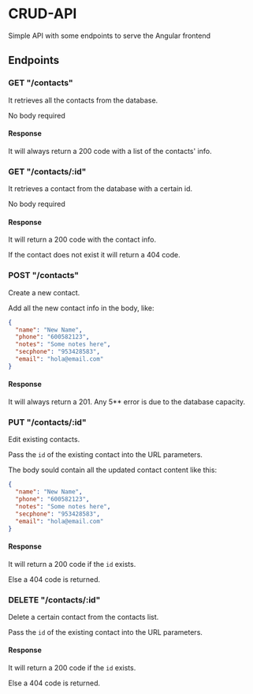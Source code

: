 # CRUD-API

Simple API with some endpoints to serve the Angular frontend

## Endpoints

### GET "/contacts"

It retrieves all the contacts from the database.

No body required

#### Response

It will always return a 200 code with a list of the contacts' info.

### GET "/contacts/:id"

It retrieves a contact from the database with a certain id.

No body required

#### Response

It will return a 200 code with the contact info.

If the contact does not exist it will return a 404 code.

### POST "/contacts"

Create a new contact.

Add all the new contact info in the body, like:

```json
{
  "name": "New Name",
  "phone": "600582123",
  "notes": "Some notes here",
  "secphone": "953428583",
  "email": "hola@email.com"
}
```

#### Response

It will always return a 201. Any 5\*\* error is due to the database capacity.

### PUT "/contacts/:id"

Edit existing contacts.

Pass the `id` of the existing contact into the URL parameters.

The body sould contain all the updated contact content like this:

```json
{
  "name": "New Name",
  "phone": "600582123",
  "notes": "Some notes here",
  "secphone": "953428583",
  "email": "hola@email.com"
}
```

#### Response

It will return a 200 code if the `id` exists.

Else a 404 code is returned.

### DELETE "/contacts/:id"

Delete a certain contact from the contacts list.

Pass the `id` of the existing contact into the URL parameters.

#### Response

It will return a 200 code if the `id` exists.

Else a 404 code is returned.
